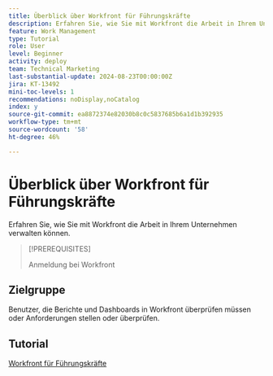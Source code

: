 ```yaml
---
title: Überblick über Workfront für Führungskräfte
description: Erfahren Sie, wie Sie mit Workfront die Arbeit in Ihrem Unternehmen verwalten können.
feature: Work Management
type: Tutorial
role: User
level: Beginner
activity: deploy
team: Technical Marketing
last-substantial-update: 2024-08-23T00:00:00Z
jira: KT-13492
mini-toc-levels: 1
recommendations: noDisplay,noCatalog
index: y
source-git-commit: ea8872374e82030b8c0c5837685b6a1d1b392935
workflow-type: tm+mt
source-wordcount: '58'
ht-degree: 46%

---
```



# Überblick über Workfront für Führungskräfte

Erfahren Sie, wie Sie mit Workfront die Arbeit in Ihrem Unternehmen verwalten können.

>[!PREREQUISITES]
>
>Anmeldung bei Workfront

## Zielgruppe

Benutzer, die Berichte und Dashboards in Workfront überprüfen müssen oder Anforderungen stellen oder überprüfen.

## Tutorial

[Workfront für Führungskräfte](/help/workfront-for-executives/workfront-for-executives.md)
